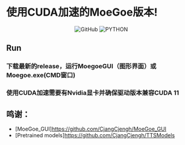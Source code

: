 # 使用CUDA加速的MoeGoe版本!

<p align="center">
	<img alt="GitHub" src="https://img.shields.io/github/license/cjyaddone/ChatWaifu?color=red">
	<img src="https://img.shields.io/badge/Python-3.7|8|9|10-green" alt="PYTHON" >
</p>

## Run
### 下载最新的release，运行MoegoeGUI（图形界面）或Moegoe.exe(CMD窗口)
### 使用CUDA加速需要有Nvidia显卡并确保驱动版本兼容CUDA 11


## <span id="915">鸣谢：</span>
- [MoeGoe_GUI]https://github.com/CjangCjengh/MoeGoe_GUI
- [Pretrained models]https://github.com/CjangCjengh/TTSModels
